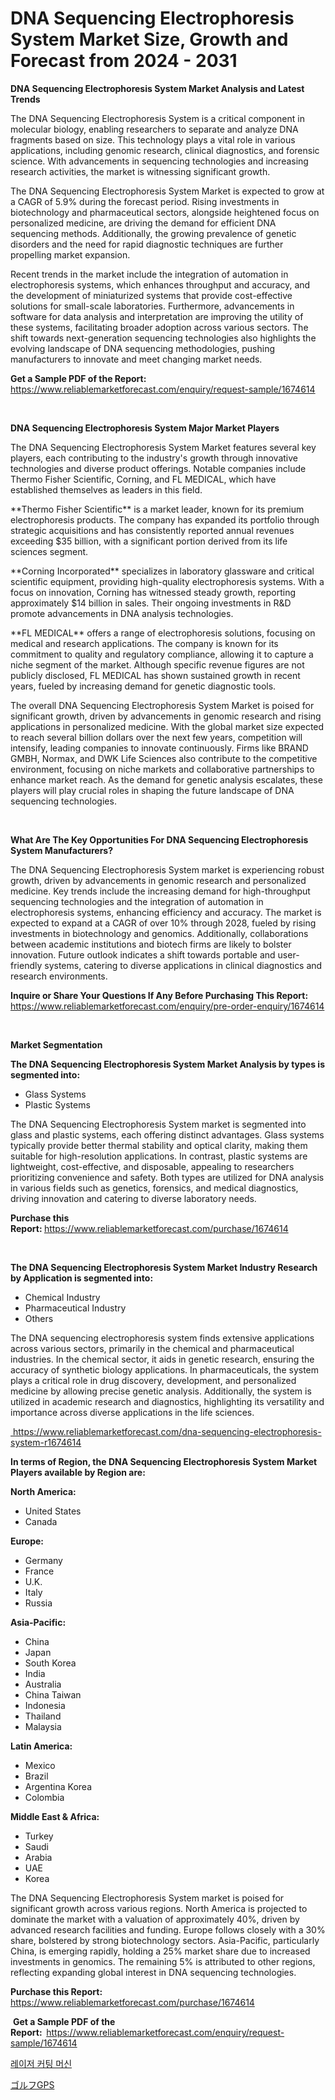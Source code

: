 <p><h1>DNA Sequencing Electrophoresis System Market Size, Growth and Forecast from 2024 - 2031</h1></p><p><strong>DNA Sequencing Electrophoresis System Market Analysis and Latest Trends</strong></p>
<p><p>The DNA Sequencing Electrophoresis System is a critical component in molecular biology, enabling researchers to separate and analyze DNA fragments based on size. This technology plays a vital role in various applications, including genomic research, clinical diagnostics, and forensic science. With advancements in sequencing technologies and increasing research activities, the market is witnessing significant growth.</p><p>The DNA Sequencing Electrophoresis System Market is expected to grow at a CAGR of 5.9% during the forecast period. Rising investments in biotechnology and pharmaceutical sectors, alongside heightened focus on personalized medicine, are driving the demand for efficient DNA sequencing methods. Additionally, the growing prevalence of genetic disorders and the need for rapid diagnostic techniques are further propelling market expansion.</p><p>Recent trends in the market include the integration of automation in electrophoresis systems, which enhances throughput and accuracy, and the development of miniaturized systems that provide cost-effective solutions for small-scale laboratories. Furthermore, advancements in software for data analysis and interpretation are improving the utility of these systems, facilitating broader adoption across various sectors. The shift towards next-generation sequencing technologies also highlights the evolving landscape of DNA sequencing methodologies, pushing manufacturers to innovate and meet changing market needs.</p></p>
<p><strong>Get a Sample PDF of the Report:&nbsp;</strong> <a href="https://www.reliablemarketforecast.com/enquiry/request-sample/1674614?utm_campaign=1840&utm_medium=2&utm_source=Github&utm_content=ia&utm_term=28122024&utm_id=dna-sequencing-electrophoresis-system">https://www.reliablemarketforecast.com/enquiry/request-sample/1674614</a></p>
<p>&nbsp;</p>
<p><strong>DNA Sequencing Electrophoresis System Major Market Players</strong></p>
<p><p>The DNA Sequencing Electrophoresis System Market features several key players, each contributing to the industry's growth through innovative technologies and diverse product offerings. Notable companies include Thermo Fisher Scientific, Corning, and FL MEDICAL, which have established themselves as leaders in this field.</p><p>**Thermo Fisher Scientific** is a market leader, known for its premium electrophoresis products. The company has expanded its portfolio through strategic acquisitions and has consistently reported annual revenues exceeding $35 billion, with a significant portion derived from its life sciences segment.</p><p>**Corning Incorporated** specializes in laboratory glassware and critical scientific equipment, providing high-quality electrophoresis systems. With a focus on innovation, Corning has witnessed steady growth, reporting approximately $14 billion in sales. Their ongoing investments in R&D promote advancements in DNA analysis technologies.</p><p>**FL MEDICAL** offers a range of electrophoresis solutions, focusing on medical and research applications. The company is known for its commitment to quality and regulatory compliance, allowing it to capture a niche segment of the market. Although specific revenue figures are not publicly disclosed, FL MEDICAL has shown sustained growth in recent years, fueled by increasing demand for genetic diagnostic tools.</p><p>The overall DNA Sequencing Electrophoresis System Market is poised for significant growth, driven by advancements in genomic research and rising applications in personalized medicine. With the global market size expected to reach several billion dollars over the next few years, competition will intensify, leading companies to innovate continuously. Firms like BRAND GMBH, Normax, and DWK Life Sciences also contribute to the competitive environment, focusing on niche markets and collaborative partnerships to enhance market reach. As the demand for genetic analysis escalates, these players will play crucial roles in shaping the future landscape of DNA sequencing technologies.</p></p>
<p>&nbsp;</p>
<p><strong>What Are The Key Opportunities For DNA Sequencing Electrophoresis System Manufacturers?</strong></p>
<p><p>The DNA Sequencing Electrophoresis System market is experiencing robust growth, driven by advancements in genomic research and personalized medicine. Key trends include the increasing demand for high-throughput sequencing technologies and the integration of automation in electrophoresis systems, enhancing efficiency and accuracy. The market is expected to expand at a CAGR of over 10% through 2028, fueled by rising investments in biotechnology and genomics. Additionally, collaborations between academic institutions and biotech firms are likely to bolster innovation. Future outlook indicates a shift towards portable and user-friendly systems, catering to diverse applications in clinical diagnostics and research environments.</p></p>
<p><strong>Inquire or Share Your Questions If Any Before Purchasing This Report:</strong> <a href="https://www.reliablemarketforecast.com/enquiry/pre-order-enquiry/1674614?utm_campaign=1840&utm_medium=2&utm_source=Github&utm_content=ia&utm_term=28122024&utm_id=dna-sequencing-electrophoresis-system">https://www.reliablemarketforecast.com/enquiry/pre-order-enquiry/1674614</a></p>
<p>&nbsp;</p>
<p><strong>Market Segmentation</strong></p>
<p><strong>The DNA Sequencing Electrophoresis System Market Analysis by types is segmented into:</strong></p>
<p><ul><li>Glass Systems</li><li>Plastic Systems</li></ul></p>
<p><p>The DNA Sequencing Electrophoresis System market is segmented into glass and plastic systems, each offering distinct advantages. Glass systems typically provide better thermal stability and optical clarity, making them suitable for high-resolution applications. In contrast, plastic systems are lightweight, cost-effective, and disposable, appealing to researchers prioritizing convenience and safety. Both types are utilized for DNA analysis in various fields such as genetics, forensics, and medical diagnostics, driving innovation and catering to diverse laboratory needs.</p></p>
<p><strong>Purchase this Report:&nbsp;</strong><a href="https://www.reliablemarketforecast.com/purchase/1674614?utm_campaign=1840&utm_medium=2&utm_source=Github&utm_content=ia&utm_term=28122024&utm_id=dna-sequencing-electrophoresis-system">https://www.reliablemarketforecast.com/purchase/1674614</a></p>
<p>&nbsp;</p>
<p><strong>The DNA Sequencing Electrophoresis System Market Industry Research by Application is segmented into:</strong></p>
<p><ul><li>Chemical Industry</li><li>Pharmaceutical Industry</li><li>Others</li></ul></p>
<p><p>The DNA sequencing electrophoresis system finds extensive applications across various sectors, primarily in the chemical and pharmaceutical industries. In the chemical sector, it aids in genetic research, ensuring the accuracy of synthetic biology applications. In pharmaceuticals, the system plays a critical role in drug discovery, development, and personalized medicine by allowing precise genetic analysis. Additionally, the system is utilized in academic research and diagnostics, highlighting its versatility and importance across diverse applications in the life sciences.</p></p>
<p><a href="https://www.reliablemarketforecast.com/dna-sequencing-electrophoresis-system-r1674614?utm_campaign=1840&utm_medium=2&utm_source=Github&utm_content=ia&utm_term=28122024&utm_id=dna-sequencing-electrophoresis-system">&nbsp;https://www.reliablemarketforecast.com/dna-sequencing-electrophoresis-system-r1674614</a></p>
<p><strong>In terms of Region, the DNA Sequencing Electrophoresis System Market Players available by Region are:</strong></p>
<p>
    <p> <strong> North America: </strong>
        <ul>
            <li>United States</li>
            <li>Canada</li>
        </ul>
        </p> 
    <p> <strong> Europe: </strong>
        <ul>
            <li>Germany</li>
            <li>France</li>
            <li>U.K.</li>
            <li>Italy</li>
            <li>Russia</li>
        </ul>
        </p> 
    <p> <strong> Asia-Pacific: </strong>
        <ul>
            <li>China</li>
            <li>Japan</li>
            <li>South Korea</li>
            <li>India</li>
            <li>Australia</li>
            <li>China Taiwan</li>
            <li>Indonesia</li>
            <li>Thailand</li>
            <li>Malaysia</li>
        </ul>
        </p> 
    <p> <strong> Latin America: </strong>
        <ul>
            <li>Mexico</li>
            <li>Brazil</li>
            <li>Argentina Korea</li>
            <li>Colombia</li>
        </ul>
        </p> 
    <p> <strong> Middle East & Africa: </strong>
        <ul>
            <li>Turkey</li>
            <li>Saudi</li>
            <li>Arabia</li>
            <li>UAE</li>
            <li>Korea</li>
        </ul>
    </p>
    </p>
<p><p>The DNA Sequencing Electrophoresis System market is poised for significant growth across various regions. North America is projected to dominate the market with a valuation of approximately 40%, driven by advanced research facilities and funding. Europe follows closely with a 30% share, bolstered by strong biotechnology sectors. Asia-Pacific, particularly China, is emerging rapidly, holding a 25% market share due to increased investments in genomics. The remaining 5% is attributed to other regions, reflecting expanding global interest in DNA sequencing technologies.</p></p>
<p><strong>Purchase this Report: </strong><a href="https://www.reliablemarketforecast.com/purchase/1674614?utm_campaign=1840&utm_medium=2&utm_source=Github&utm_content=ia&utm_term=28122024&utm_id=dna-sequencing-electrophoresis-system">https://www.reliablemarketforecast.com/purchase/1674614</a></p>
<p>&nbsp;<strong>Get a Sample PDF of the Report:&nbsp;&nbsp;</strong><a href="https://www.reliablemarketforecast.com/enquiry/request-sample/1674614?utm_campaign=1840&utm_medium=2&utm_source=Github&utm_content=ia&utm_term=28122024&utm_id=dna-sequencing-electrophoresis-system">https://www.reliablemarketforecast.com/enquiry/request-sample/1674614</a></p>
<p><strong></strong></p>
<p><p><a href="https://github.com/laholand/Market-Research-Report-List-6/blob/main/149974729131.md?utm_campaign=1840&utm_medium=2&utm_source=Github&utm_content=ia&utm_term=28122024&utm_id=dna-sequencing-electrophoresis-system">레이저 커팅 머신</a></p><p><a href="https://github.com/mohamedbakry57/Market-Research-Report-List-6/blob/main/414720628884.md?utm_campaign=1840&utm_medium=2&utm_source=Github&utm_content=ia&utm_term=28122024&utm_id=dna-sequencing-electrophoresis-system">ゴルフGPS</a></p></p>